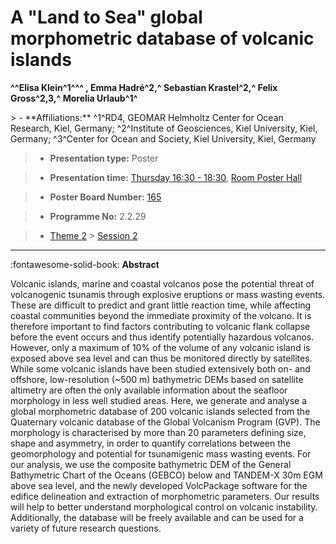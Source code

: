 # A "Land to Sea" global morphometric database of volcanic islands

**^^Elisa Klein^1^^^ , Emma Hadré^2,^ Sebastian Krastel^2,^ Felix Gross^2,3,^ Morelia Urlaub^1^**

<!-- more -->> - **Affiliations:** ^1^RD4, GEOMAR Helmholtz Center for Ocean Research, Kiel, Germany; ^2^Institute of Geosciences, Kiel University, Kiel, Germany; ^3^Center for Ocean and Society, Kiel University, Kiel, Germany

> - **Presentation type:** Poster

> - **Presentation time:** [Thursday 16:30 - 18:30](../sessions_comparison.md#__tabbed_3_6), [Room Poster Hall](../maps_venue.md#__tabbed_1_1)

> - **Poster Board Number:** [165](../map_poster_boards.md#thursday)

> - **Programme No:** 2.2.29

> - [Theme 2](../theme2.md) > [Session 2](../sessions/session-2-2.md)

--- 

:fontawesome-solid-book: **Abstract**

Volcanic islands, marine and coastal volcanos pose the potential threat of volcanogenic tsunamis through explosive eruptions or mass wasting events. These are difficult to predict and grant little reaction time, while affecting coastal communities beyond the immediate proximity of the volcano. It is therefore important to find factors contributing to volcanic flank collapse before the event occurs and thus identify potentially hazardous volcanos. However, only a maximum of 10% of the volume of any volcanic island is exposed above sea level and can thus be monitored directly by satellites. While some volcanic islands have been studied extensively both on- and offshore, low-resolution (~500 m) bathymetric DEMs based on satellite altimetry are often the only available information about the seafloor morphology in less well studied areas. Here, we generate and analyse a global morphometric database of 200 volcanic islands selected from the Quaternary volcanic database of the Global Volcanism Program (GVP). The morphology is characterised by more than 20 parameters defining size, shape and asymmetry, in order to quantify correlations between the geomorphology and potential for tsunamigenic mass wasting events. For our analysis, we use the composite bathymetric DEM of the General Bathymetric Chart of the Oceans (GEBCO) below and TANDEM-X 30m EGM above sea level, and the newly developed VolcPackage software for the edifice delineation and extraction of morphometric parameters. Our results will help to better understand morphological control on volcanic instability. Additionally, the database will be freely available and can be used for a variety of future research questions.

